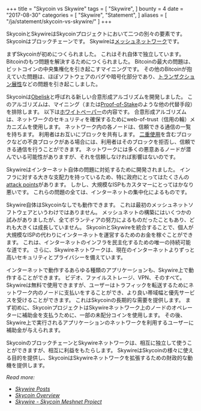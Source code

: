 +++
title = "Skycoin vs Skywire"
tags = [
    "Skywire",
]
bounty = 4
date = "2017-08-30"
categories = [
    "Skywire",
    "Statement",
]
aliases = [
	"/ja/statement/skycoin-vs-skywire/"
]
+++

SkycoinとSkywireはSkycoinプロジェクトにおいて二つの別々の要素です。
Skycoinはブロックチェーンです。
Skywireは[メッシュネットワーク](https://ja.wikipedia.org/wiki/%E3%83%A1%E3%83%83%E3%82%B7%E3%83%A5%E3%83%8D%E3%83%83%E3%83%88%E3%83%AF%E3%83%BC%E3%82%AF)です。

まずSkycoinが初めにつくられました。
これはそれ自体で独立しています。
Bitcoinのもつ問題を解決するためにつくられました。
Bitcoinの最大の問題は、ビットコインの中央集権化を引き起こすマイニングです。
その他のBitcoinが抱えていた問題は、ほぼソフトウェアのバグや暗号化部分であり、[トランザクション展性](https://en.bitcoin.it/wiki/Transaction_Malleability)などの問題を引き起こしました。

Skycoinは[Obelisk](https://www.skycoin.net/whitepapers)と呼ばれる新しい合意形成アルゴリズムを開発しました。
このアルゴリズムは、マイニング（または[Proof-of-Stake](https://ja.wikipedia.org/wiki/%E3%83%97%E3%83%AB%E3%83%BC%E3%83%95%E3%83%BB%E3%82%AA%E3%83%96%E3%83%BB%E3%82%B9%E3%83%86%E3%83%BC%E3%82%AF)のような他の代替手段）を排除します。
以下は[ホワイトペーパー](https://www.skycoin.net/whitepapers)の内容です。
合意形成アルゴリズムは、ネットワークのセキュリティを確保するためにweb-of-trust（信用の輪）メカニズムを使用します。
ネットワーク内の各ノードは、信頼できる通信の一覧を持ちます。
利用者はお互いにブロックを共有します。
[二重使用](https://en.wikipedia.org/wiki/Double-spending)を含むブロックなどの不良ブロックがある場合には、利用者はそのブロックを拒否し、信頼できる通信を行うことができます。
ネットワークには多くの悪意あるノードが潜んでいる可能性がありますが、それを信頼しなければ影響はないのです。

Skywireはインターネット自体の問題に対処するために開発されました。
インフラに対する大きな支配力を持っているため、特に政府にとってはたくさんの[attack points](https://en.wikipedia.org/wiki/BGP_hijacking)があります。
しかし、大規模なISPもカスタマーにとってはかなり悪いです。
これらの問題の全ては、インターネットの集中化によるものです。

Skywire自体はSkycoinなしでも動作できます。
これは最初のメッシュネットソフトウェアというわけではありません。
メッシュネットの構築にはいくつかの試みがありましたが、全てボランティアの努力によるものだったこともあり、どれも大きくは成長していません。
SkycoinとSkywireを統合することで、個人が大規模なISPの代わりにインターネットを運営するためのお金を稼ぐことができます。
これは、インターネットのインフラを民主化するための唯一の持続可能な道です。
さらに、Skywireネットワークは、現在のインターネットよりずっと高いセキュリティとプライバシーを備えています。

インターネットで動作するあらゆる種類のアプリケーションも、Skywire上で動作することができます。
ビデオ、ファイルストレージ、VPN、そのすべて。
Skywireは無料で使用できますが、ユーザーはトラフィックを転送するためにネットワーク内のノードに支払いをすることができ、より良い帯域幅と優先サービスを受けることができます。
これはSkycoinの長期的な需要を提供します。
まず初めに、SkycoinプロジェクトはSkywireネットワーク上のノードのオペレーターに補助金を支払うために、一部の未配分コインを使用します。
その後、Skywire上で実行されるアプリケーションのネットワークを利用するユーザーに補助金が与えられます。

SkycoinのブロックチェーンとSkywireネットワークは、相互に独立して使うことができますが、相互に利益をもたらします。
SkywireはSkycoinの様々に使える目的を提供し、SkycoinはSkywireネットワークを拡張するための財政的な動機を提供します。

*Read more:*
* *[Skywire Posts](/categories/skywire/)*
* *[Skycoin Overview](/overview/skycoin-overview/)*
* *[Skywire - Skycoin Meshnet Project](/overview/skywire---skycoin-meshnet-project/)*
